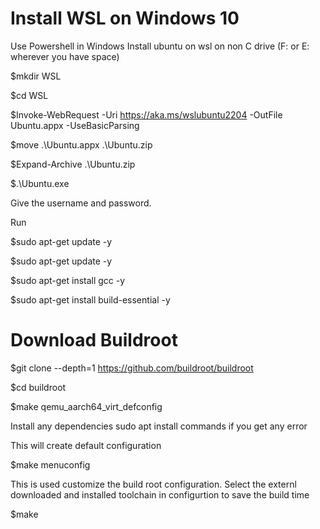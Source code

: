 
# Install WSL on Windows 10
Use Powershell in Windows
Install ubuntu on wsl on non C drive (F: or E: wherever you have space)

$mkdir WSL

$cd WSL

$Invoke-WebRequest -Uri https://aka.ms/wslubuntu2204 -OutFile Ubuntu.appx -UseBasicParsing

$move .\Ubuntu.appx .\Ubuntu.zip

$Expand-Archive .\Ubuntu.zip

$.\Ubuntu.exe

Give the username and password.

Run 

$sudo apt-get update -y

$sudo apt-get update -y

$sudo apt-get install gcc -y

$sudo apt-get install build-essential -y




# Download Buildroot
$git clone --depth=1 https://github.com/buildroot/buildroot

$cd buildroot

$make qemu_aarch64_virt_defconfig

Install any dependencies sudo apt install commands if you get any error

This will create default configuration

$make menuconfig

This is used customize the build root configuration.
Select the externl downloaded and installed toolchain in configurtion to save the build time 

$make

